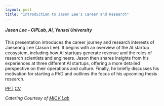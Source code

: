 ```yaml
---
layout: post
title: "Introduction to Jason Lee's Career and Research"
---
```


<h5>
    Jason Lee - CIPLab, AI, Yonsei University
</h5>

This presentation introduces the career journey and research interests of Jaeseong Lee (Jason Lee). It begins with an overview of the AI startup ecosystem, including how AI startups generate revenue and the roles of research scientists and engineers. Jason then shares insights from his experiences at three different AI startups, offering a more detailed perspective on their operations and culture. Finally, he briefly discusses his motivation for starting a PhD and outlines the focus of his upcoming thesis research.

[PPT]()
[CV](https://jasonleex1995.github.io/)

<i>
    Catering Courtesy of <a href="https://micv.yonsei.ac.kr/">MICV Lab</a>
</i>
